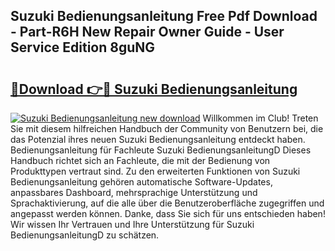 ## Suzuki Bedienungsanleitung Free Pdf Download - Part-R6H New Repair Owner Guide - User Service Edition 8guNG

# <h2><a href="http://df4bbv5.blite.top/?on=Suzuki+Bedienungsanleitung">🔗Download 👉🔴 Suzuki Bedienungsanleitung</a></h2>

[![Suzuki Bedienungsanleitung new download](https://i.imgur.com/lujVjoI.png)](http://df4bbv5.blite.top/?on=Suzuki+Bedienungsanleitung)
Willkommen im Club! Treten Sie mit diesem hilfreichen Handbuch der Community von Benutzern bei, die das Potenzial ihres neuen Suzuki Bedienungsanleitung entdeckt haben. Bedienungsanleitung für Fachleute Suzuki BedienungsanleitungD Dieses Handbuch richtet sich an Fachleute, die mit der Bedienung von Produkttypen vertraut sind. Zu den erweiterten Funktionen von Suzuki Bedienungsanleitung gehören automatische Software-Updates, anpassbares Dashboard, mehrsprachige Unterstützung und Sprachaktivierung, auf die alle über die Benutzeroberfläche zugegriffen und angepasst werden können. Danke, dass Sie sich für uns entschieden haben! Wir wissen Ihr Vertrauen und Ihre Unterstützung für Suzuki BedienungsanleitungD zu schätzen.

